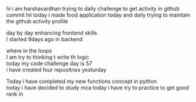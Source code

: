    hi i am harshavardhan  trying to daily challenge to get activity in github commit
 hii today i made food application 
today and daily trying to maintain the github activity profile     
           
   day by day enhancing frontend skills     
    I started 9days ago in backend  
             
   where in the loops        
   I am try to thinking t write th logic    
    today my code challenge day is 57      
      i have   created four repositries yesturday
     
 Today i have completed my new functions concept in python  
 today i have decided to study mca 
 today i have try to practice to get good rank in 
